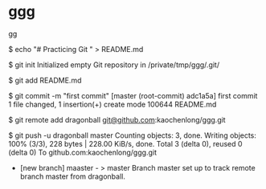 # ggg
gg

$ echo "# Practicing Git " > README.md

$ git init
Initialized empty Git repository in /private/tmp/ggg/.git/

$ git add README.md

$ git commit -m "first commit"
[master (root-commit) adc1a5a] first commit
1 file changed, 1 insertion(+)
create mode 100644 README.md

$ git remote add dragonball git@github.com:kaochenlong/ggg.git

$ git push -u dragonball master
Counting objects: 3, done.
Writing objects: 100% (3/3), 228 bytes | 228.00 KiB/s, done.
Total 3 (delta 0), reused 0 (delta 0)
To github.com:kaochenlong/ggg.git
* [new branch]      maaster - > master
Branch master set up to track remote branch master from dragonball.


